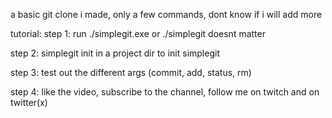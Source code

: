 a basic git clone i made, only a few commands, dont know if i will add more

tutorial:
step 1: run ./simplegit.exe or ./simplegit doesnt matter

step 2: simplegit init in a project dir to init simplegit

step 3: test out the different args (commit, add, status, rm)

step 4: like the video, subscribe to the channel, follow me on twitch and on twitter(x)
